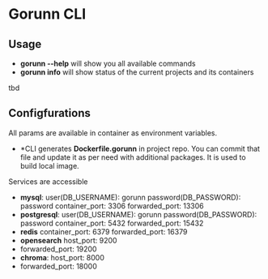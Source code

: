 # Gorunn CLI

## Usage

- **gorunn --help** will show you all available commands
- **gorunn info** will show status of the current projects and its containers

tbd


## Configfurations

All params are available in container as environment variables.
- *CLI generates **Dockerfile.gorunn** in project repo. You can commit that file and update it as per need with additional packages. It is used to build local image.

Services are accessible
- **mysql**:
  user(DB_USERNAME): gorunn
  password(DB_PASSWORD): password
  container_port: 3306
  forwarded_port: 13306
- **postgresql**:
  user(DB_USERNAME): gorunn
  password(DB_PASSWORD): password
  container_port: 5432
  forwarded_port: 15432
- **redis**
  container_port: 6379
  forwarded_port: 16379
- **opensearch**
  host_port: 9200
- forwarded_port: 19200
- **chroma**:
  host_port: 8000
- forwarded_port: 18000
